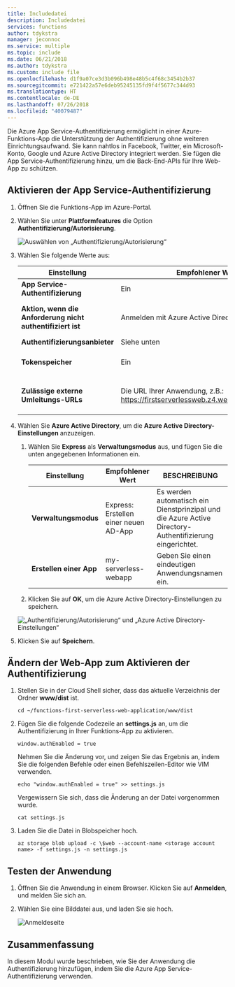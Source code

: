 ```yaml
---
title: Includedatei
description: Includedatei
services: functions
author: tdykstra
manager: jeconnoc
ms.service: multiple
ms.topic: include
ms.date: 06/21/2018
ms.author: tdykstra
ms.custom: include file
ms.openlocfilehash: d1f9a07ce3d3b096b498e48b5c4f68c3454b2b37
ms.sourcegitcommit: e721422a57e6deb95245135fd9f4f5677c344d93
ms.translationtype: HT
ms.contentlocale: de-DE
ms.lasthandoff: 07/26/2018
ms.locfileid: "40079487"
---
```

Die Azure App Service-Authentifizierung ermöglicht in einer Azure-Funktions-App die Unterstützung der Authentifizierung ohne weiteren Einrichtungsaufwand. Sie kann nahtlos in Facebook, Twitter, ein Microsoft-Konto, Google und Azure Active Directory integriert werden. Sie fügen die App Service-Authentifizierung hinzu, um die Back-End-APIs für Ihre Web-App zu schützen.

## <a name="enable-app-service-authentication"></a>Aktivieren der App Service-Authentifizierung

1. Öffnen Sie die Funktions-App im Azure-Portal.

1. Wählen Sie unter **Plattformfeatures** die Option **Authentifizierung/Autorisierung**.

    ![Auswählen von „Authentifizierung/Autorisierung“](media/functions-first-serverless-web-app/6-authorization.jpg)

1. Wählen Sie folgende Werte aus:
    
    | Einstellung      |  Empfohlener Wert   | BESCHREIBUNG                                        |
    | --- | --- | ---|
    | **App Service-Authentifizierung** | Ein | Aktiviert die Authentifizierung. |
    | **Aktion, wenn die Anforderung nicht authentifiziert ist** | Anmelden mit Azure Active Directory | Wählen Sie eine konfigurierte Authentifizierungsmethode aus (siehe unten). |
    | **Authentifizierungsanbieter** | Siehe unten | Siehe unten |
    | **Tokenspeicher** | Ein | Ermöglicht App Service das Speichern und Verwalten von Token. |
    | **Zulässige externe Umleitungs-URLs** | Die URL Ihrer Anwendung, z.B.: https://firstserverlessweb.z4.web.core.windows.net/ | URL(s), an die App Service umleiten darf, nachdem ein Benutzer authentifiziert wurde. |

1. Wählen Sie **Azure Active Directory**, um die **Azure Active Directory-Einstellungen** anzuzeigen.

    1. Wählen Sie **Express** als **Verwaltungsmodus** aus, und fügen Sie die unten angegebenen Informationen ein.
    
        | Einstellung      |  Empfohlener Wert   | BESCHREIBUNG                                        |
        | --- | --- | ---|
        | **Verwaltungsmodus** | Express: Erstellen einer neuen AD-App | Es werden automatisch ein Dienstprinzipal und die Azure Active Directory-Authentifizierung eingerichtet. |
        | **Erstellen einer App** | my-serverless-webapp | Geben Sie einen eindeutigen Anwendungsnamen ein. |
    
    1. Klicken Sie auf **OK**, um die Azure Active Directory-Einstellungen zu speichern.

    ![„Authentifizierung/Autorisierung“ und „Azure Active Directory-Einstellungen“](media/functions-first-serverless-web-app/6-create-aad.png)

1. Klicken Sie auf **Speichern**.


## <a name="modify-the-web-app-to-enable-authentication"></a>Ändern der Web-App zum Aktivieren der Authentifizierung

1. Stellen Sie in der Cloud Shell sicher, dass das aktuelle Verzeichnis der Ordner **www/dist** ist.

    ```azurecli
    cd ~/functions-first-serverless-web-application/www/dist
    ```

1. Fügen Sie die folgende Codezeile an **settings.js** an, um die Authentifizierung in Ihrer Funktions-App zu aktivieren.

    `window.authEnabled = true`

    Nehmen Sie die Änderung vor, und zeigen Sie das Ergebnis an, indem Sie die folgenden Befehle oder einen Befehlszeilen-Editor wie VIM verwenden.

    ```azurecli
    echo "window.authEnabled = true" >> settings.js
    ```

    Vergewissern Sie sich, dass die Änderung an der Datei vorgenommen wurde.

    ```azurecli
    cat settings.js
    ```

1. Laden Sie die Datei in Blobspeicher hoch.

    ```azurecli
    az storage blob upload -c \$web --account-name <storage account name> -f settings.js -n settings.js
    ```


## <a name="test-the-application"></a>Testen der Anwendung

1. Öffnen Sie die Anwendung in einem Browser. Klicken Sie auf **Anmelden**, und melden Sie sich an.

1. Wählen Sie eine Bilddatei aus, und laden Sie sie hoch.

    ![Anmeldeseite](media/functions-first-serverless-web-app/6-aad-auth.png)
    

## <a name="summary"></a>Zusammenfassung

In diesem Modul wurde beschrieben, wie Sie der Anwendung die Authentifizierung hinzufügen, indem Sie die Azure App Service-Authentifizierung verwenden.
